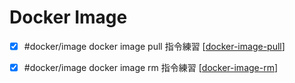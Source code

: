 # Docker Image

- [x] #docker/image docker image pull 指令練習 [[docker-image-pull]]
- [x] #docker/image docker image rm  指令練習 [[docker-image-rm]]


[//begin]: # "Autogenerated link references for markdown compatibility"
[docker-image-pull]: docker-image-pull.md "Docker Image Pull"
[docker-image-rm]: docker-image-rm.md "Docker Image Rm"
[//end]: # "Autogenerated link references"